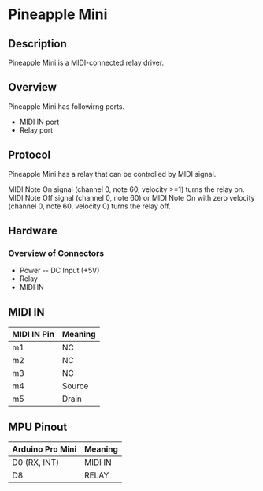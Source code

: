 # Pineapple Mini

## Description

Pineapple Mini is a MIDI-connected relay driver.

## Overview

Pineapple Mini has followirng ports.

* MIDI IN port
* Relay port

## Protocol

Pineapple Mini has a relay that can be controlled by MIDI signal.

MIDI Note On signal (channel 0, note 60, velocity >=1) turns the relay on. MIDI Note Off signal (channel 0, note 60) or MIDI Note On with zero velocity (channel 0, note 60, velocity 0) turns the relay off.

## Hardware

### Overview of Connectors

* Power -- DC Input (+5V)
* Relay
* MIDI IN

## MIDI IN

| MIDI IN Pin   | Meaning |
|---------------|---------|
| m1            | NC      |
| m2            | NC      |
| m3            | NC      |
| m4            | Source  |
| m5            | Drain   |

## MPU Pinout

| Arduino Pro Mini   | Meaning   |
|--------------------|-----------|
| D0 (RX, INT)       | MIDI IN   |
| D8                 | RELAY     |
